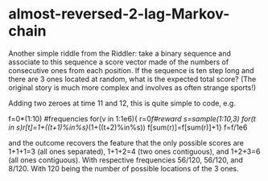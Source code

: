 # almost-reversed-2-lag-Markov-chain

Another simple riddle from the Riddler: take a binary sequence and associate to this sequence a score vector made of the numbers of consecutive ones from each position. If the sequence is ten step long and there are 3 ones located at random, what is the expected total score? (The original story is much more complex and involves as often strange sports!)

Adding two zeroes at time 11 and 12, this is quite simple to code, e.g.

f=0*(1:10) #frequencies
for(v in 1:1e6){
 r=0*f#reward
 s=sample(1:10,3)
 for(t in s)r[t]=1+((t+1)%in%s)*(1+((t+2)%in%s))
 f[sum(r)]=f[sum(r)]+1}
f=f/1e6

and the outcome recovers the feature that the only possible scores are 1+1+1=3 (all ones separated), 1+1+2=4 (two ones contiguous),  and 1+2+3=6 (all ones contiguous). With respective frequencies 56/120, 56/120, and 8/120. With 120 being the number of possible locations of the 3 ones.
